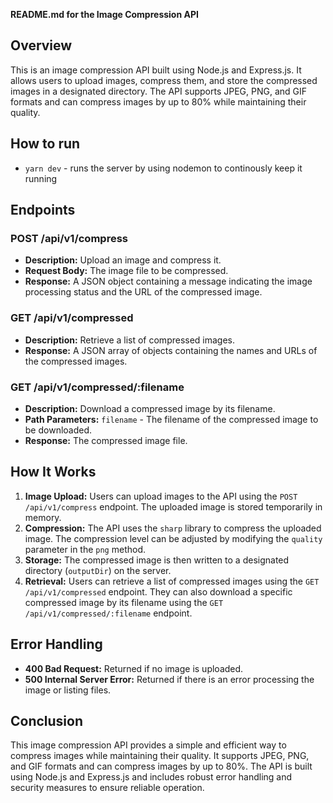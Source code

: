 **README.md for the Image Compression API**

## **Overview**

This is an image compression API built using Node.js and Express.js. It allows users to upload images, compress them, and store the compressed images in a designated directory. The API supports JPEG, PNG, and GIF formats and can compress images by up to 80% while maintaining their quality.

## **How to run**

- `yarn dev` - runs the server by using nodemon to continously keep it running

## **Endpoints**

### **POST /api/v1/compress**

- **Description:** Upload an image and compress it.
- **Request Body:** The image file to be compressed.
- **Response:** A JSON object containing a message indicating the image processing status and the URL of the compressed image.

### **GET /api/v1/compressed**

- **Description:** Retrieve a list of compressed images.
- **Response:** A JSON array of objects containing the names and URLs of the compressed images.

### **GET /api/v1/compressed/:filename**

- **Description:** Download a compressed image by its filename.
- **Path Parameters:** `filename` - The filename of the compressed image to be downloaded.
- **Response:** The compressed image file.

## **How It Works**

1.  **Image Upload:** Users can upload images to the API using the `POST /api/v1/compress` endpoint. The uploaded image is stored temporarily in memory.
2.  **Compression:** The API uses the `sharp` library to compress the uploaded image. The compression level can be adjusted by modifying the `quality` parameter in the `png` method.
3.  **Storage:** The compressed image is then written to a designated directory (`outputDir`) on the server.
4.  **Retrieval:** Users can retrieve a list of compressed images using the `GET /api/v1/compressed` endpoint. They can also download a specific compressed image by its filename using the `GET /api/v1/compressed/:filename` endpoint.

## **Error Handling**

- **400 Bad Request:** Returned if no image is uploaded.
- **500 Internal Server Error:** Returned if there is an error processing the image or listing files.

## **Conclusion**

This image compression API provides a simple and efficient way to compress images while maintaining their quality. It supports JPEG, PNG, and GIF formats and can compress images by up to 80%. The API is built using Node.js and Express.js and includes robust error handling and security measures to ensure reliable operation.
